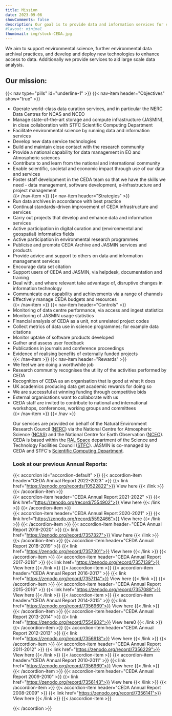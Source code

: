 ```yaml
---
title: Mission
date: 2023-09-06
showComments: false
description: Our goal is to provide data and information services for environmental science
#layout: minimal
thumbnail: img/stock-CEDA.jpg
---
```


We aim to support environmental science, further environmental data archival practices, and develop and deploy new technologies to enhance access to data. Additionally we provide services to aid large scale data analysis.

## Our mission:

{{< nav type="pills" id="underline-1" >}}
  {{< nav-item header="Objectives" show="true" >}}
    <ul><li>Operate world-class data curation services, and in particular the NERC Data Centres for NCAS and NCEO</li><li>Manage state-of-the-art storage and compute infrastructure (JASMIN), in close collaboration with STFC Scientific Computing Department</li>
    <li>Facilitate environmental science by running data and information services</li>
    <li>Develop new data service technologies</li>
    <li>Build and maintain close contact with the research community</li>
    <li>Provide a national capability for data management in EO and Atmospheric sciences</li>
    <li>Contribute to and learn from the national and international community</li>
    <li>Enable scientific, societal and economic impact through use of our data and services</li>
    <li>Foster staff development in the CEDA team so that we have the skills we need - data management, software development, e-infrastructure and project management </li>
  {{< /nav-item >}}
  {{< nav-item header="Strategies" >}}
    <li>Run data archives in accordance with best practice</li>
    <li>Continual standards-driven improvement of CEDA infrastructure and services</li>
    <li>Carry out projects that develop and enhance data and information services</li>
    <li>Active participation in digital curation and (environmental and geospatial) informatics fields</li>
    <li>Active participation in environmental research programmes</li>
    <li>Publicise and promote CEDA Archive and JASMIN services and products</li>
    <li>Provide advice and support to others on data and information management services</li>
    <li>Encourage data set citation</li>
    <li>Support users of CEDA and JASMIN, via helpdesk, documentation and training</li>
    <li>Deal with, and where relevant take advantage of, disruptive changes in information technology</li>
    <li>Communicate our capability and achievements via a range of channels</li>
    <li>Effectively manage CEDA budgets and resources</li>
  {{< /nav-item >}}
  {{< nav-item header="Controls" >}}
    <li>Monitoring of data centre performance, via access and ingest statistics</li>
    <li>Monitoring of JASMIN usage statistics</li>
    <li>Financial analysis of CEDA as a unit, not unrelated project codes</li>
    <li>Collect metrics of data use in science programmes; for example data citations</li>
    <li>Monitor uptake of software products developed</li>
    <li>Gather and assess user feedback</li>
    <li>Publications in journals and conference proceedings</li>
    <li>Evidence of realising benefits of externally funded projects</li>
  {{< /nav-item >}}
  {{< nav-item header="Rewards" >}}
    <li>We feel we are doing a worthwhile job</li>
    <li>Research community recognises the utility of the activities performed by CEDA</li>
    <li>Recognition of CEDA as an organisation that is good at what it does</li>
    <li>UK academics producing data get academic rewards for doing so</li>
    <li>We are successful at winning funding through competitive bids</li>
    <li>External organisations want to collaborate with us</li>
    <li>CEDA staff are invited to contribute to national and international workshops, conferences, working groups and committees</li>
  {{< /nav-item >}}
{{< /nav >}}

<p class="p1">Our services are provided on behalf of the Natural Environment Research Council (<a href="https://nerc.ukri.org/">NERC</a>) via the National Centre for Atmospheric Science (<a href="https://ncas.ac.uk/en/">NCAS</a>) and the National Centre for Earth Observation (<a href="https://www.nceo.ac.uk/">NCEO</a>). CEDA is based within the&nbsp;<a href="http://www.stfc.ac.uk/ralspace/default.aspx"><span class="s1">RAL Space</span></a>&nbsp;department of the&nbsp;<span class="s1">Science and Technology Facilities Council</span>&nbsp;(<a href="https://stfc.ukri.org/">STFC</a>).&nbsp;JASMIN is co-managed by CEDA&nbsp;and STFC's <a href="https://www.scd.stfc.ac.uk/Pages/home.aspx">Scientific Computing Department</a>.&nbsp;&nbsp;</p>

### Look at our previous Annual Reports:

{{< accordion id="accordion-default" >}}
  {{< accordion-item header="CEDA Annual Report 2022-2023"  >}}
    {{< link href="https://zenodo.org/records/10522822">}} View here {{< /link >}}
  {{< /accordion-item >}}  
  {{< accordion-item header="CEDA Annual Report 2021-2022"  >}}
    {{< link href="https://zenodo.org/record/7554902">}} View here {{< /link >}}
  {{< /accordion-item >}}  
  {{< accordion-item header="CEDA Annual Report 2020-2021"  >}}
    {{< link href="https://zenodo.org/record/5592466">}} View here {{< /link >}}
  {{< /accordion-item >}}
  {{< accordion-item header="CEDA Annual Report 2019-2020"  >}}
    {{< link href="https://zenodo.org/record/7357327">}} View here {{< /link >}}
  {{< /accordion-item >}}
  {{< accordion-item header="CEDA Annual Report 2018-2019"  >}}
    {{< link href="https://zenodo.org/record/7357301">}} View here {{< /link >}}
  {{< /accordion-item >}}
  {{< accordion-item header="CEDA Annual Report 2017-2018"  >}}
    {{< link href="https://zenodo.org/record/7357139">}} View here {{< /link >}}
  {{< /accordion-item >}}
  {{< accordion-item header="CEDA Annual Report 2016-2017"  >}}
    {{< link href="https://zenodo.org/record/7357114">}} View here {{< /link >}}
  {{< /accordion-item >}}
  {{< accordion-item header="CEDA Annual Report 2015-2016"  >}}
    {{< link href="https://zenodo.org/record/7357088">}} View here {{< /link >}}
  {{< /accordion-item >}}
  {{< accordion-item header="CEDA Annual Report 2014-2015"  >}}
    {{< link href="https://zenodo.org/record/7356969">}} View here {{< /link >}}
  {{< /accordion-item >}}
  {{< accordion-item header="CEDA Annual Report 2013-2014" >}}
    {{< link href="https://zenodo.org/record/7554902">}} View here0 {{< /link >}}
  {{< /accordion-item >}}
  {{< accordion-item header="CEDA Annual Report 2012-2013" >}}
    {{< link href="https://zenodo.org/record/7356918">}} View here {{< /link >}}
  {{< /accordion-item >}}
  {{< accordion-item header="CEDA Annual Report 2011-2012"  >}}
    {{< link href="https://zenodo.org/record/7356229">}} View here {{< /link >}}
  {{< /accordion-item >}}
  {{< accordion-item header="CEDA Annual Report 2010-2011" >}}
    {{< link href="https://zenodo.org/record/7356969">}} View here {{< /link >}}
  {{< /accordion-item >}}
  {{< accordion-item header="CEDA Annual Report 2009-2010" >}}
    {{< link href="https://zenodo.org/record/7356143">}} View here {{< /link >}}
  {{< /accordion-item >}}
  {{< accordion-item header="CEDA Annual Report 2008-2009" >}}
    {{< link href="https://zenodo.org/record/7356141">}} View here {{< /link >}}
  {{< /accordion-item >}}

{{< /accordion >}}
